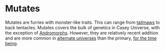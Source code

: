 # Mutates

Mutates are furries with monster-like traits. This can range from [tailmaws](./tailmaw.md) to back tentacles. Mutates covers the bulk of genetics in Casey Universe, with the exception of [Andromorphs](andromorph.md). However, they are relatively recent addition and are more common in [alternate universes](./../multiverse.md) than the primary, [for the time being](./README.md).